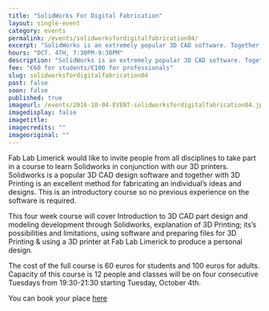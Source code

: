 ```yaml
---
title: "SolidWorks For Digital Fabrication"
layout: single-event
category: events
permalink: /events/solidworksfordigitalfabrication04/
excerpt: "SolidWorks is an extremely popular 3D CAD software. Together with 3D printing  SolidWorks is excellent for fabricating ideas and designs. Four week course, from October 4th."
hours: "OCT. 4TH, 7:30PM-9:30PM"
description: "SolidWorks is an extremely popular 3D CAD software. Together with 3D printing  SolidWorks is excellent for fabricating ideas and designs. Four week course, from October 4th."
fee: "€60 for students/€100 for professionals"
slug: solidworksfordigitalfabrication04
past: false
soon: false
published: true
imageurl: /events/2016-10-04-EVENT-solidworksfordigitalfabrication04.jpg
imagedisplay: false
imagetitle:
imagecredits: ""
imageoriginal: ""
---
```


Fab Lab Limerick would like to invite people from all disciplines to take part in a course to learn Solidworks in conjunction with our 3D printers. Solidworks is a popular 3D CAD design software and together with 3D Printing is an excellent method for fabricating an individual’s ideas and designs. This is an introductory course so no previous experience on the software is required.

This four week course will cover Introduction to 3D CAD part design and modeling development through Solidworks, explanation of 3D Printing; its’s possibilities and limitations, using software and preparing files for 3D Printing & using a 3D printer at Fab Lab Limerick to produce a personal design.

The cost of the full course is 60 euros for students and 100 euros for adults. Capacity of this course is 12 people and classes will be on four consecutive Tuesdays from 19:30-21:30 starting Tuesday, October 4th.

You can book your place [here](fablablimerick.ticketleap.com/solidworksfordigitalfabrication04)
